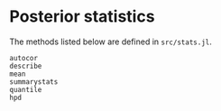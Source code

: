 # Posterior statistics

The methods listed below are defined in `src/stats.jl`.

```@docs
autocor
describe
mean
summarystats
quantile
hpd
```
